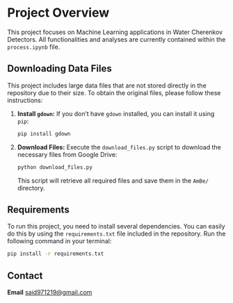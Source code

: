 # Project Overview

This project focuses on Machine Learning applications in Water Cherenkov Detectors. All functionalities and analyses are currently contained within the `process.ipynb` file.

## Downloading Data Files

This project includes large data files that are not stored directly in the repository due to their size. To obtain the original files, please follow these instructions:

1. **Install `gdown`:** If you don’t have `gdown` installed, you can install it using `pip`:

    ```bash
    pip install gdown
    ```

2. **Download Files:** Execute the `download_files.py` script to download the necessary files from Google Drive:

    ```bash
    python download_files.py
    ```

   This script will retrieve all required files and save them in the `AmBe/` directory.

## Requirements

To run this project, you need to install several dependencies. You can easily do this by using the `requirements.txt` file included in the repository. Run the following command in your terminal:

```bash
pip install -r requirements.txt
```

## Contact

**Email** said971219@gmail.com

